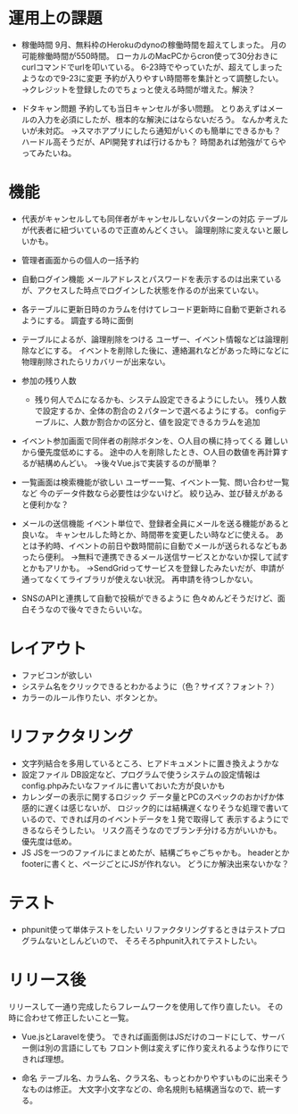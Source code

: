# 運用上の課題
* 稼働時間
    9月、無料枠のHerokuのdynoの稼働時間を超えてしまった。
    月の可能稼働時間が550時間。
    ローカルのMacPCからcron使って30分おきにcurlコマンドでurlを叩いている。
    6-23時でやっていたが、超えてしまったようなので9-23に変更
    予約が入りやすい時間帯を集計とって調整したい。
    →クレジットを登録したのでちょっと使える時間が増えた。解決？

* ドタキャン問題
    予約しても当日キャンセルが多い問題。
    とりあえずはメールの入力を必須にしたが、根本的な解決にはならないだろう。
    なんか考えたいが未対応。
    →スマホアプリにしたら通知がいくのも簡単にできるかも？
    ハードル高そうだが、API開発すれば行けるかも？
    時間あれば勉強がてらやってみたいね。

# 機能
* 代表がキャンセルしても同伴者がキャンセルしないパターンの対応
    テーブルが代表者に紐づいているので正直めんどくさい。
    論理削除に変えないと厳しいかも。

* 管理者画面からの個人の一括予約

* 自動ログイン機能
    メールアドレスとパスワードを表示するのは出来ているが、アクセスした時点でログインした状態を作るのが出来ていない。

* 各テーブルに更新日時のカラムを付けてレコード更新時に自動で更新されるようにする。
    調査する時に面倒

* テーブルによるが、論理削除をつける
    ユーザー、イベント情報などは論理削除などにする。
    イベントを削除した後に、連絡漏れなどがあった時になどに物理削除されたらリカバリーが出来ない。

* 参加の残り人数
    * 残り何人で△になるかも、システム設定できるようにしたい。
        残り人数で設定するか、全体の割合の２パターンで選べるようにする。
        configテーブルに、人数か割合かの区分と、値を設定できるカラムを追加

* イベント参加画面で同伴者の削除ボタンを、○人目の横に持ってくる
    難しいから優先度低めにする。
    途中の人を削除したとき、○人目の数値を再計算するが結構めんどい。
    →後々Vue.jsで実装するのが簡単？

* 一覧画面は検索機能が欲しい
    ユーザー一覧、イベント一覧、問い合わせ一覧など
    今のデータ件数なら必要性は少ないけど。
    絞り込み、並び替えがあると便利かな？

* メールの送信機能
    イベント単位で、登録者全員にメールを送る機能があると良いな。
    キャンセルした時とか、時間帯を変更したい時などに使える。
    あとは予約時、イベントの前日や数時間前に自動でメールが送られるなどもあったら便利。
    →無料で連携できるメール送信サービスとかないか探して試すとかもアリかも。
    →SendGridってサービスを登録したみたいだが、申請が通ってなくてライブラリが使えない状況。
    再申請を待つしかない。
    
* SNSのAPIと連携して自動で投稿ができるように
    色々めんどそうだけど、面白そうなので後々できたらいいな。

# レイアウト
* ファビコンが欲しい
* システム名をクリックできるとわかるように（色？サイズ？フォント？）
* カラーのルール作りたい、ボタンとか。

# リファクタリング
* 文字列結合を多用しているところ、ヒアドキュメントに置き換えようかな    
* 設定ファイル
    DB設定など、プログラムで使うシステムの設定情報はconfig.phpみたいなファイルに書いておいた方が良いかも
* カレンダーの表示に関するロジック
    データ量とPCのスペックのおかげか体感的に遅くは感じないが、
    ロジック的には結構遅くなりそうな処理で書いているので、できれば月のイベントデータを１発で取得して
    表示するようにできるならそうしたい。
    リスク高そうなのでブランチ分ける方がいいかも。
    優先度は低め。
* JS
    JSを一つのファイルにまとめたが、結構ごちゃごちゃかも。
    headerとかfooterに書くと、ページごとにJSが作れない。
    どうにか解決出来ないかな？

# テスト
* phpunit使って単体テストをしたい
リファクタリングするときはテストプログラムないとしんどいので、
そろそろphpunit入れてテストしたい。


# リリース後
リリースして一通り完成したらフレームワークを使用して作り直したい。
その時に合わせて修正したいこと一覧。

* Vue.jsとLaravelを使う。
    できれば画面側はJSだけのコードにして、サーバー側は別の言語にしても
    フロント側は変えずに作り変えれるような作りにできれば理想。


* 命名
    テーブル名、カラム名、クラス名、もっとわかりやすいものに出来そうなものは修正。
    大文字小文字などの、命名規則も結構適当なので、統一する。